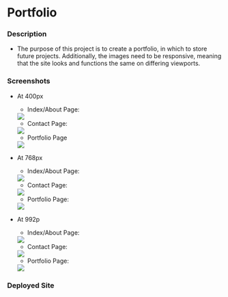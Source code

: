 # Portfolio

### Description
* The purpose of this project is to create a portfolio, in which to store future projects. Additionally, the images need to be responsive, meaning that the site looks and functions the same on differing viewports. 

### Screenshots
* At 400px

    * Index/About Page: 

    <img src="assets/400i.png"/>

    * Contact Page: 

    <img src="assets/400c.png"/>

    * Portfolio Page

    <img src="assets/400p.png"/>

* At 768px

    * Index/About Page: 

    <img src="assets/768i.png"/>

    * Contact Page: 

    <img src="assets/768c.png"/>

    * Portfolio Page: 

    <img src="assets/768p.png"/>


* At 992p

     * Index/About Page: 

    <img src="assets/992i.png"/>

    * Contact Page: 

     <img src="assets/992c.png"/>

    * Portfolio Page:

     <img src="assets/992p.png"/>

### Deployed Site

<a href="">